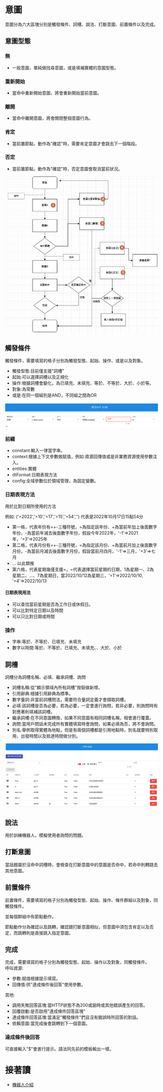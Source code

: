 # 意圖
意圖分為六大區塊分別是觸發條件、詞槽、說法、打斷意圖、前置條件以及完成。

## 意圖型態

### 無

- 一般意圖，單純做找尋意圖，或是填補實體的意圖型態。

### 重新開始

- 當命中重新開始意圖，將會重新開始當前意圖。

### 離開

- 當命中離開意圖，將會關閉整個意圖行為。


### 肯定

- 當前置節點，動作為"確認"時，需要肯定意圖才會跳去下一個階段。

### 否定

- 當前置節點，動作為"確認"時，否定意圖會取消當前狀況。


![](../../../../images/docs/Image122.png)

## 觸發條件
觸發條件，需要填寫的格子分別為觸發型態、起始、操作、或是以及對象。

- 觸發型態:目前僅支援"詞槽"
- 起始:可以選擇詞槽以及正規化
- 操作:根據詞槽會變化，為已填充、未填充、等於、不等於、大於、小於等。
- 對象:為常數
- 或是:在同一個組別是AND，不同組之間為OR

![](../../../../images/docs/Image115.png)

### 前綴
- constant:輸入一律當字串。
- context:根據上下文參數做賦值，例如:資源回傳值或是非業務資源使用參數注入。
- entities:實體
- dtFormat:日期表現方法
- config:全域參數位於領域管理，為固定變數。

### 日期表現方法

用於比對日期所使用的方法

例如: ('=2022','=10','=17','=15','=54','') 代表是2022年10月17日15點54分

- 第一格，代表年份有=+-三種符號，=為指定該年份、+為當前年加上後面數字年份，-為當前年減去後面數字年份，假設今年2022年，'-1'=>2021年，'+3'=>2025年
- 第二格，代表月份有=+-三種符號，=為指定該月份、+為當前月加上後面數字月份，-為當前月減去後面數字月份，假設當前月四月，'-1'=>三月，'+3'=>七月
- ... 以此類推
- 第六格，代表星期幾僅支援=，=代表選擇當前星期的日期，1為星期一、2為星期二、...、7為星期日，當2022/10/12為星期三，'=1'=>2022/10/10, '=4'=>2022/10/13

#### 日期表現用法

- 可以查找當前星期是否為工作日或休假日。
- 可以比對特定日期以及時間
- 可以只比對日期或時間

### 操作
- 字串:等於、不等於、已填充、未填充
- 數字以時間:等於、不等於、已填充、未填充、、大於、小於

## 詞槽
詞槽分為詞槽名稱、必填、繼承詞槽、詢問
- 詞槽名稱:從"顯示領域內所有詞槽"按鈕做新增。
- 引用辭典:根據引用辭典為標準。
- 數字量詞:非當前詞槽問法，需要符合量詞定義才會擷取詞槽。
- 必填:該詞槽是否為必要，若為必要，一定會進行詢問，若非必要，則詢問時有對應著則填補該詞槽。
- 繼承詞槽:在不同意圖轉換，如果不同意圖有相同詞槽名稱，相會進行覆蓋。
- 詢問:當用戶問話未完成所有實體填寫時會詢問，如果必填為否，將不會詢問。
- 別名:舉例取得實體為地點，但是有兩個詞槽都是引用地點時，別名就要特別取用，出發時間以及抵達時間做分別。

![](../../../../images/docs/Image116.png)

## 說法
用於訓練機器人，模擬使用者詢問的問題。

## 打斷意圖
當話題屬於沒命中詞槽時，會檢查在打斷意圖中的意圖是否命中，若命中則轉跳去其他意圖。

## 前置條件
前置條件，需要填寫的格子分別為觸發型態、起始、操作、條件群組以及對象，同觸發條件。

並每個群組中有節點動作。

節點動作分為確認以及跳轉，確認跟打斷意圖相似，但意圖中須包含肯定以及否定，而跳轉則是直接跳入指定意圖。

## 完成
完成，需要填寫的格子分別為觸發型態、起始、操作以及對象，同觸發條件。<br>
呼叫資源:<br>
- 參數:賦值根據提示填寫。
- 回傳值:供"達成條件後回答"使用參數。

其他:
- 調用失敗回答區塊:當HTTP狀態不為200或諭時或其他錯誤產生的回答。
- 回覆啟動:是否啟用"達成條件回答區塊"
- 達成條件回答區塊:當滿足"觸發條件"們且沒有錯誤時所回答的對話。
- 依賴意圖:當完成後會跳轉到下一個意圖。

### 達成條件後回答

可直接輸入"$"會進行提示。語法同先前的模板輸出一樣。

# 接著讀
- [機器人介紹](../../tutorials/docs/bot-intro.html)